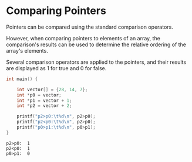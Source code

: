 # Comparing Pointers

Pointers can be compared using the standard comparison operators.

However, when comparing pointers to elements of an array, the comparison's results can be used to determine the relative ordering of the array's elements.

Several comparison operators are applied to the pointers, and their results are displayed as 1 for true and 0 for false.

```c
int main() {

    int vector[] = {28, 14, 7};
    int *p0 = vector;
    int *p1 = vector + 1;
    int *p2 = vector + 2;

    printf("p2>p0:\t%d\n", p2>p0);
    printf("p2<p0:\t%d\n", p2>p0);
    printf("p0>p1:\t%d\n", p0>p1);
}
```

```
p2>p0:  1
p2<p0:  1
p0>p1:  0
```